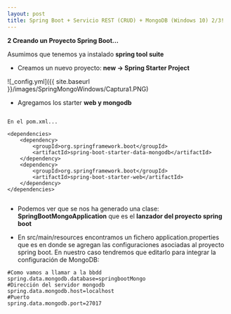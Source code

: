 ```yaml
---
layout: post
title: Spring Boot + Servicio REST (CRUD) + MongoDB (Windows 10) 2/3!
---
```


**2 Creando un Proyecto Spring Boot...**

Asumimos que tenemos ya instalado **spring tool suite**

- Creamos un nuevo proyecto: **new -> Spring Starter Project** 

![_config.yml]({{ site.baseurl }}/images/SpringMongoWindows/Captura1.PNG)

- Agregamos los starter **web y mongodb**

~~~

En el pom.xml...

<dependencies>
	<dependency>
		<groupId>org.springframework.boot</groupId>
		<artifactId>spring-boot-starter-data-mongodb</artifactId>
	</dependency>
	<dependency>
		<groupId>org.springframework.boot</groupId>
		<artifactId>spring-boot-starter-web</artifactId>
	</dependency>
</dependencies>
	
~~~

- Podemos ver que se nos ha generado una clase:  
**SpringBootMongoApplication** que es el **lanzador del proyecto spring boot**

- En src/main/resources encontramos un fichero application.properties que es en donde se agregan las configuraciones asociadas al proyecto spring boot.
En nuestro caso tendremos que editarlo para integrar la configuración de MongoDB:

~~~
#Como vamos a llamar a la bbdd
spring.data.mongodb.database=springbootMongo
#Dirección del servidor mongodb
spring.data.mongodb.host=localhost
#Puerto
spring.data.mongodb.port=27017
~~~



